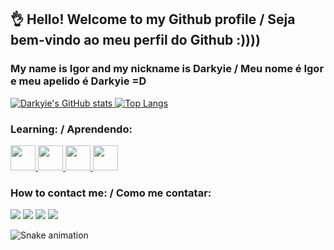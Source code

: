 ## 👌 Hello! Welcome to my Github profile / Seja bem-vindo ao meu perfil do Github :))))
### My name is Igor and my nickname is Darkyie / Meu nome é Igor e meu apelido é Darkyie =D
[![Darkyie's GitHub stats](https://github-readme-stats.vercel.app/api?username=Darkyie&show_icons=true&theme=radical)
![Top Langs](https://github-readme-stats.vercel.app/api/top-langs/?username=Darkyie&layout=compact&theme=radical&card_width=445)](https://github.com/Darkyie)
### Learning: / Aprendendo:
[<img src="https://cdn.jsdelivr.net/gh/devicons/devicon/icons/python/python-original.svg" width="40" height="40"/> <img src="https://cdn.jsdelivr.net/gh/devicons/devicon/icons/csharp/csharp-original.svg" width="40" height="40" /> <img src="https://cdn.jsdelivr.net/gh/devicons/devicon/icons/c/c-original.svg" width="40" height="40" /> <img src="https://cdn.jsdelivr.net/gh/devicons/devicon/icons/dotnetcore/dotnetcore-original.svg" width="40" height="40" />](https://github.com/Darkyie)
          
          
### How to contact me: / Como me contatar:

<div>
<a href="https://instagram.com/igorbenites" target="_blank"><img src="https://img.shields.io/badge/-Instagram-%23E4405F?style=for-the-badge&logo=instagram&logoColor=white" target="_blank"></a>
<a href="https://www.twitch.tv/Darkigorbg" target="_blank"><img src="https://img.shields.io/badge/Twitch-9146FF?style=for-the-badge&logo=twitch&logoColor=white" target="_blank"></a>
<a href = "mailto:igor.benites.moura@gmail.com"><img src="https://img.shields.io/badge/Gmail-D14836?style=for-the-badge&logo=gmail&logoColor=white" target="_blank"></a>
<a href="https://www.linkedin.com/in/igor-benites-moura-31377823b/" target="_blank"><img src="https://img.shields.io/badge/-LinkedIn-%230077B5?style=for-the-badge&logo=linkedin&logoColor=white" target="_blank"></a>   
</div>
          
![Snake animation](https://github.com/Darkyie/Darkyie/blob/output/github-contribution-grid-snake.svg)
